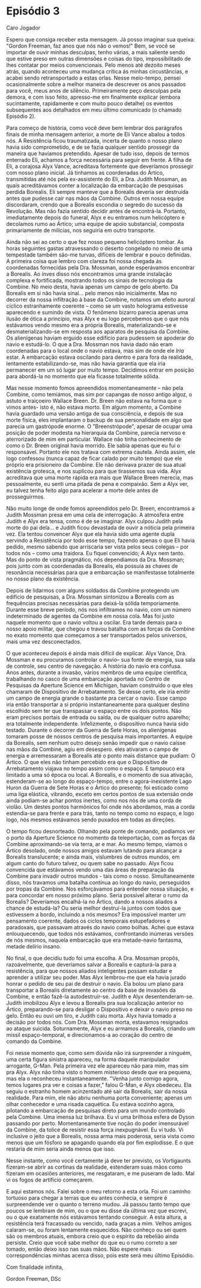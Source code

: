 # Episódio 3

Caro Jogador

Espero que consiga receber esta mensagem. Já posso imaginar sua queixa: "Gordon Freeman, faz anos que nós não o vemos!" Bem, se você se importar de ouvir minhas desculpas, tenho várias, a mais saliente sendo que estive preso em outras dimensões e coisas do tipo, impossibilitado de lhes contatar por meios convencionais. Pelo menos até dezoito meses atrás, quando aconteceu uma mudança crítica ás minhas circustâncias, e acabei sendo retransportado a estas orlas. Nesse meio-tempo, pensei ocasionalmente sobre a melhor maneira de descrever os anos passados para você, meus anos de silêncio. Primeiramente peço desculpas pela demora, e com isso feito, apresso-me em finalmente explicar (embora sucintamente, rapidamente e com muito pouco detalhe) os eventos subsequentes aos detalhados em meu último comunicado (o chamado Episódio 2).

Para começo de história, como você deve bem lembrar dos parágrafos finais de minha mensagem anterior, a morte de Eli Vance abalou a todos nós. A Resistência ficou traumatizada, incerta de quanto o nosso plano havia sido comprometido, e de se fazia qualquer sentido prossegir da maneira que havíamos pretendido. Apesar de tudo isso, depois de termos enterrado Eli, achamos a força necessária para seguir em frente. A filha de Eli, a corajosa Alyx Vance, acreditava fortemente que deveríamos prossegir com nosso plano inicial. Já tinhamos as coordenadas do Ártico, transmitidas até nós pela ex-assistente do Eli, a Dra. Judith Mossman, as quais acreditávamos conter a localização da embarcação de pesquisas perdida Borealis. Eli sempre manteve que a Borealis deveria ser destruída antes que pudesse cair nas mãos da Combine. Outros em nossa equipe discordaram, crendo que a Borealis escondia o segredo do sucesso da Revolução. Mas não fazia sentido decidir antes de encontrá-la. Portanto, imediatamente depois do funeral, Alyx e eu entramos num helicóptero e decolamos rumo ao Ártico; uma equipe de apoio substancial, composta primariamente de milícias, nos seguiria em outro transporte.

Ainda não sei ao certo o que fez nosso pequeno helicóptero tombar. As horas seguintes gastas atravessando o deserto congelado no meio de uma tempestade também são-me turvas, difíceis de lembrar e pouco definidas. A primeira coisa que lembro com clareza foi nossa chegada ás coordenadas fornecidas pela Dra. Mossman, aonde esperávamos encontrar a Borealis. Ao ínves disso nós encontramos uma grande instalação complexa e fortificada, mostrando todos os sinais de tecnologia da Combine. No meio desta, havia apenas um campo de gelo aberto. Da Borealis em si não havia sinal... pelo menos não inicialmente. Mas no decorrer da nossa infiltração á base da Combine, notamos um efeito auroral cíclico estranhamente coerente – como se um vasto holograma estivesse aparecendo e sumindo de vista. O fenômeno bizarro parecia apenas uma ilusão de ótica a princípio, mas Alyx e eu logo percebemos que o que nós estávamos vendo mesmo era a própria Borealis, materializando-se e desmaterializando-se em resposta aos aparatos de pesquisa da Combine. Os alienígenas haviam erguido esse edifício para pudessem se apoderar do navio e estudá-lo. O que a Dra. Mossman nos havia dado não eram coordenadas para o local onde o navio estava, mas sim de onde ele _Iria_ estar. A embarcação estava oscilando para dentro e para fora da realidade, lentamente estabilizando-se, mas não havia garantia que ela iria permanecer em um só lugar por muito tempo. Decidimos entrar em posição para abordá-la no momento que ela ficasse totalmente sólida.

Mas nesse momento fomos apreendidos momentaneamente – não pela Combine, como temiámos, mas sim por capangas de nosso antigo algoz, o astuto e traiçoeiro Wallace Breen. Dr. Breen não estava na forma que o vimos antes- isto é, não estava morto. Em algum momento, a Combine havia guardado uma versão antiga de sua consciência, e depois de sua morte física, eles implantaram o backup de sua personalidade em algo que parecia um gastrópode enorme. O "Breenstrópode", apesar de ocupar uma posição de poder modesta na hierarquia da Combine, parecia nervoso e aterrorizado de mim em particular. Wallace não tinha conhecimento de como o Dr. Breen original havia morrido. Ele sabia apenas que eu fui o responsável. Portanto ele nos tratava com extrema cautela. Ainda assim, ele logo confessou (nunca capaz de ficar calado por muito tempo) que ele próprio era prisioneiro da Combine. Ele não derivava prazer de sua atual existência grotesca, e nos suplicou para que tirassemos sua vida. Alyx acreditava que uma morte rápida era mais que Wallace Breen merecia, mas pessoalmente, eu senti uma pitada de pena e compaixão. Sem a Alyx ver, eu talvez tenha feito algo para acelerar a morte dele antes de prosseguirmos.

Não muito longe de onde fomos apreendidos pelo Dr. Breen, encontramos a Judith Mossman presa em uma cela de interrogação. A atmosfera entre Judith e Alyx era tensa, como é de se imaginar. Alyx culpou Judith pela morte do pai dela… e Judith ficou devastada de ouvir a nóticia pela primeira vez. Ela tentou convencer Alyx que ela havia sido uma agente dupla servindo a Resistência por todo esse tempo, fazendo apenas o que Eli havia pedido, mesmo sabendo que arriscaria ser vista pelos seus colegas – por todos nós – como uma traidora. Eu fiquei convencido; A Alyx nem tanto. Mas do ponto de vista pragmático, nós dependiamos da Dra. Mossman; pois junto com as coordenadas da Borealis, ela possuía as chaves de resonância necessárias para que a embarcação se manifestasse totalmente no nosso plano da existência.

Depois de lidarmos com alguns soldados da Combine protegendo um edifício de pesquisas, a Dra. Mossman sintonizou a Borealis com as frequências precisas necessárias para deixá-la sólida temporiamente. Durante esse breve período, nós nos infiltramos no navio, com um número indeterminado de agentes da Combine em nossa cola. Mas foi justo naquele momento que o navio voltou a oscilar. Era tarde demais para o nosso apoio militar, que chegou e travou batalha com as forças da Combine no exato momento que começamos a ser transportados pelos universos, mais uma vez desconectados.

O que aconteceu depois é ainda mais difícil de explicar. Alyx Vance, Dra. Mossman e eu procuramos controlar o navio– sua fonte de energia, sua sala de controle, seu centro de navegação. A história do navio era confusa. Anos antes, durante a invasão, vários membros de uma equipe científica, trabalhando no casco de uma embarcação aportada no Centro de Pesquisas da Aperture Science em Michigan, haviam construído o que eles chamaram de Dispositivo de Arrebatamento. Se desse certo, ele iria emitir um campo de energia grande o bastante pra cercar o navio. Esse campo iria então transportar a si próprio instantaneamente para qualquer destino escolhido sem ter que transpassar o espaço entre os dois pontos. Não eram precisos portais de entrada ou saída, ou de qualquer outro aparelho; era totalmente independente. Infelizmente, o dispositivo nunca havia sido testado. Durante o decorrer da Guerra de Sete Horas, os alienígenas tomaram posse de nossos centros de pesquisa mais importantes. A equipe da Borealis, sem nenhum outro desejo senão impedir que o navio caísse nas mãos da Combine, agiu em desespero. eles ativaram o campo de energia e arremessaram a Borealis até o ponto mais distance que pudiam: O Ártico. O que eles não tinham percebido era que o Dispositivo de Arrebatamento viajava no tempo assim como o espaço. E tampouco era limitado a uma só época ou local. A Borealis, e o momento de sua ativação, estenderam-se ao longo do espaço-tempo, entre o agora-inexistente Lago Huron da Guerra de Sete Horas e o Ártico do presente; foi esticado como uma liga elástica, vibrando, exceto em certos pontos de sua extensão onde ainda podiam-se achar pontos inertes, como nos nós de uma corda de violão. Um destes pontos harmônicos foi onde nós abordamos, mas a corda estendia-se para frente e para trás, tanto no tempo como no espaço, e logo logo, nós mesmos estávamos sendo puxados em todas as direções.

O tempo ficou desnorteado. Olhando pela ponte de comando, podíamos ver o porto da Aperture Science no momento da teleportação, com as forças da Combine aproximando-se via terra, ar e mar. Ao mesmo tempo, víamos o Ártico desolado, onde nossos amigos estavam lutando para alcançar a Borealis translucente; e ainda mais, vislumbres de outros mundos, em algum canto do futuro talvez, ou quem sabe no passado. Alyx ficou convencida que estávamos vendo uma das áreas de preparação da Combine para invadir outros mundos - tais como o nosso. Simultaneamente disso, nós travamos uma batalha contínua ao longo do navio, perseguidos por tropas da Combine. Nos esforçávamos para entender nossa situação, e para concordar em nosso próximo plano. Seria possível alterar o rumo da Borealis? Deveríamos encalhá-la no Ártico, dando a nossos aliados a chance de estudá-la? Ou seria melhor destruí-la juntos com todos que estivessem a bordo, incluindo a nós mesmos? Era impossível manter um pensamento coerente, dados os ciclos temporais estupefadores e paradoxais, que passavam através do navio como bolhas. Achei que estava enlouquecendo, que todos nós estávamos, confrontando inúmeras versões de nós mesmos, naquela embarcação que era metade-navio fantasma, metade delírio insano.

No final, o que decidiu tudo foi uma escolha. A Dra. Mossman propôs, razoávelmente, que deveríamos salvar a Borealis e capturá-la para a resistência, para que nossos aliados inteligentes possam estudar e aprender a utilizar seu poder. Mas Alyx lembrou-me que ela havia jurado honrar o pedido de seu pai de destruir o navio. Ela bolou um plano para transportar a Borealis diretamente ao centro da base de invasões da Combine, e então fazê-la autodestruir-se. Judith e Alyx desentenderam-se. Judith imobilizou Alyx e levou a Borealis pra sua localização anterior no Ártico, preparando-se para desligar o Dispositivo e deixar o navio preso no gelo. Então eu ouvi um tiro, e Judith caiu morta. Alyx havia tomado a decisão por todos nós. Com Dra. Mossman morta, estavamos resignados ao ataque suicida. Soturnamente, Alyx e eu armamos a Borealis, criando um míssil espaço-temporal, e direcionamos-a ao coração do centro de comando da Combine.

Foi nesse momento que, como sem dúvida não irá surpreender a ninguém, uma certa figura sinistra apareceu, na forma daquele manipulador arrogante, G-Man. Pela primeira vez ele apareceu não para mim, mas sim pra Alyx. Alyx não tinha visto o homem misterioso desde que era pequena, mas ela o reconheceu instantaneamente. "Venha junto comigo agora, temos lugares pra ver e coisas a fazer," falou G-Man, e Alyx obedeceu. Ela seguiu o estranho homem acinzentado até sair da Borealis, sair da nossa realidade. Para mim, ele não abriu nenhuma porta conveniente; apenas um olhar conhecedor e uma risada caquética. Eu estava sozinho agora, pilotando a embarcação de pesquisas direto para um mundo controlado pela Combine. Uma imensa luz brilhava. Eu vi uma brilhosa esfera de Dyson passando por perto. Momentaneamente tive noção do poder imensurável da Combine, da tolice de resistir essa força inexpugnável. Eu vi tudo. Vi inclusive o jeito que a Borealis, nossa arma mais poderosa, seria vista como menos que um fósforo se apagando quando ela por fim explodisse. E o que restaria de mim seria ainda menos que isso.

Nesse instante, como você certamente já deve ter previsto, os Vortigaunts fizeram-se abrir as cortinas da realidade, estenderam suas mãos como fizeram em ocasiões anteriores, me resgataram, e me puseram de lado. Mal vi os fogos de artifício começarem.

E aqui estamos nós. Falei sobre o meu retorno a esta orla. Foi um caminho tortuoso para chegar a terras que eu antes conhecia, e sempre é surpreendende ver o quanto o terreno mudou. Já passou tanto tempo que poucos se lembram de mim, ou o que eu disse da última vez que escrevi, ou o que exatamente nós estávamos tentando conseguir. A esta altura, a resistência terá fracassado ou vencido, nada graças a mim. Velhos amigos calaram-se, ou foram lentamente esquecidos. Não conheço ou sei quem são os membros atuais, embora creio que o espírito da rebelião ainda persiste. Creio que você sabe melhor do que eu o rumo correto a ser tomado, então deixo isso nas suas mãos. Não espere mais correspondências minhas acerca disso, pois este será meu último Episódio.

Com finalidade infinita,

Gordon Freeman, DSc
